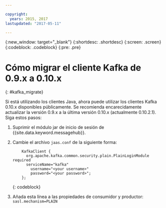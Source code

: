 ```yaml
---

copyright:
  years: 2015, 2017
lastupdated: "2017-05-11"

---
```


{:new_window: target="_blank"}
{:shortdesc: .shortdesc}
{:screen: .screen}
{:codeblock: .codeblock}
{:pre: .pre}

# Cómo migrar el cliente Kafka de 0.9.x a 0.10.x
{: #kafka_migrate}


Si está utilizando los clientes Java, ahora puede utilizar los clientes Kafka 0.10.x disponibles públicamente. Se recomienda encarecidamente actualizar la versión 0.9.x a la última versión 0.10.x (actualmente 0.10.2.1). Siga estos pasos: 

1. Suprimir el módulo jar de inicio de sesión de {{site.data.keyword.messagehub}}.
2. Cambie el archivo <code>jaas.conf</code> de la siguiente forma:
    ```
        KafkaClient {
          org.apache.kafka.common.security.plain.PlainLoginModule required
          serviceName="kafka"
            username="<your username>"
            password="<your password>";
        };
    ```
    {: codeblock}

3. Añada esta línea a las propiedades de consumidor y productor: <code>sasl.mechanism=PLAIN</code>


